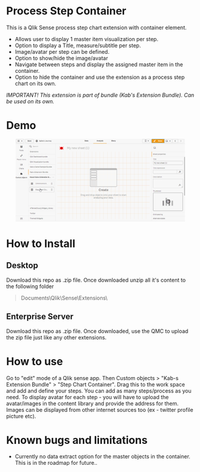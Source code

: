 # Process Step Container
This is a Qlik Sense process step chart extension with container element. 

- Allows user to display 1 master item visualization per step.
- Option to display a Title, measure/subtitle per step. 
- Image/avatar per step can be defined.
- Option to show/hide the image/avatar
- Navigate between steps and display the assigned master item in the container. 
- Option to hide the container and use the extension as a process step chart on its own.


_IMPORTANT! This extension is part of bundle (Kab's Extension Bundle). Can be used on its own._

# Demo
<p align="center">
  <img width="90%" alt="step-chart-container" src="https://github.com/kabir-rab/step-chart-container/blob/master/lib/img/step-chart-container-3.gif">
</p>

# How to Install
## Desktop
Download this repo as .zip file. Once downloaded unzip all it's content to the following folder 
> Documents\Qlik\Sense\Extensions\

## Enterprise Server
Download this repo as .zip file. Once downloaded, use the QMC to upload the zip file just like any other extensions.

# How to use
Go to "edit" mode of a Qlik sense app. Then Custom objects > "Kab-s Extension Bundle" > "Step Chart Container". Drag this to the work space and add and define your steps. You can add as many steps/process as you need. To display avatar for each step - you will have to upload the avatar/images in the content library and provide the address for them. Images can be displayed from other internet sources too (ex - twitter profile picture etc).

# Known bugs and limitations
 - Currently no data extract option for the master objects in the container. This is in the roadmap for future..
